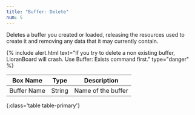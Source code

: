 ```yaml
---
title: "Buffer: Delete"
num: 5
---
```


Deletes a buffer you created or loaded, releasing the resources used to create it and removing any data that it may currently contain.

{% include alert.html text="If you try to delete a non existing buffer, LioranBoard will crash. Use Buffer: Exists command first." type="danger" %} 

| Box Name | Type | Description | 
|-------|--------|--------
|Buffer Name	|String	| Name of the buffer
{:class='table table-primary'}









